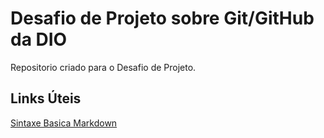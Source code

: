 # Desafio de Projeto sobre Git/GitHub da DIO
Repositorio criado para o Desafio de Projeto.

## Links Úteis
[Sintaxe Basica Markdown](https://www.markdownguide.org/basic-sintax/)
